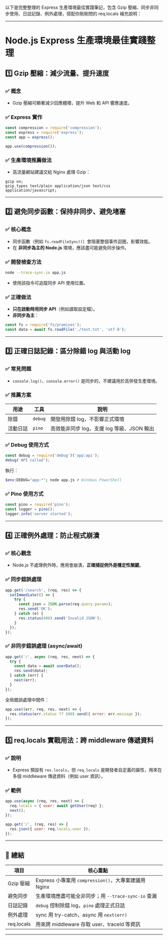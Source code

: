 以下是完整整理的 Express 生產環境最佳實踐筆記，包含 Gzip 壓縮、同步非同步使用、日誌記錄、例外處理，搭配你剛剛問的 req.locals 補充說明：

---

# Node.js Express 生產環境最佳實踐整理

## 1️⃣ Gzip 壓縮：減少流量、提升速度

### ✅ 概念

* Gzip 壓縮可顯著減少回應體積，提升 Web 和 API 響應速度。

### ✅ Express 實作

```javascript
const compression = require('compression');
const express = require('express');
const app = express();

app.use(compression());
```

### ✅ 生產環境推薦做法

* 高流量網站建議交給 Nginx 處理 Gzip：

```nginx
gzip on;
gzip_types text/plain application/json text/css application/javascript;
```

---

## 2️⃣ 避免同步函數：保持非同步、避免堵塞

### ✅ 核心概念

* 同步函數（例如 `fs.readFileSync()`）會阻塞整個事件迴圈，影響效能。
* 在 **非同步為主的 Node.js** 環境，應該盡可能避免同步操作。

### ✅ 開發檢查方法

```bash
node --trace-sync-io app.js
```

* 使用該指令可追蹤同步 API 使用位置。

### ✅ 正確做法

* **只在啟動時用同步 API**（例如讀取設定檔）。
* **非同步為主**：

```javascript
const fs = require('fs/promises');
const data = await fs.readFile('./test.txt', 'utf-8');
```

---

## 3️⃣ 正確日誌記錄：區分除錯 log 與活動 log

### ✅ 常見問題

* `console.log()`、`console.error()` 是同步的，不建議用於高併發生產環境。

### ✅ 推薦方案

| 用途   | 工具      | 說明                           |
| ---- | ------- | ---------------------------- |
| 除錯   | `debug` | 開發用除錯 log，不影響正式環境            |
| 活動日誌 | `pino`  | 高效能非同步 log，支援 log 等級、JSON 輸出 |

### ✅ Debug 使用方式

```javascript
const debug = require('debug')('app:api');
debug('API called');
```

執行：

```bash
$env:DEBUG="app:*"; node app.js # Windows PowerShell
```

### ✅ Pino 使用方式

```javascript
const pino = require('pino');
const logger = pino();
logger.info('server started');
```

---

## 4️⃣ 正確例外處理：防止程式崩潰

### ✅ 核心觀念

* Node.js 不處理例外時，應用會崩潰，**正確捕捉例外是穩定性關鍵**。

### ✅ 同步錯誤處理

```javascript
app.get('/search', (req, res) => {
  setImmediate(() => {
    try {
      const json = JSON.parse(req.query.params);
      res.send('OK');
    } catch (e) {
      res.status(400).send('Invalid JSON');
    }
  });
});
```

### ✅ 非同步錯誤處理 (async/await)

```javascript
app.get('/', async (req, res, next) => {
  try {
    const data = await userData();
    res.send(data);
  } catch (err) {
    next(err);
  }
});
```

全局錯誤處理中間件：

```javascript
app.use((err, req, res, next) => {
  res.status(err.status ?? 500).send({ error: err.message });
});
```

---

## 5️⃣ req.locals 實戰用法：跨 middleware 傳遞資料

### ✅ 說明

* Express 預設有 `res.locals`，但 `req.locals` 是開發者自定義的屬性，用來在多個 middleware 傳遞資料（例如 user 資訊）。

### ✅ 範例

```javascript
app.use(async (req, res, next) => {
  req.locals = { user: await getUser(req) };
  next();
});

app.get('/', (req, res) => {
  res.json({ user: req.locals.user });
});
```

---

## 🎁 總結

| 項目         | 核心重點                                      |
| ---------- | ----------------------------------------- |
| Gzip 壓縮    | Express 小專案用 `compression()`，大專案建議用 Nginx |
| 避免同步       | 生產環境應盡可能全非同步；用 `--trace-sync-io` 查漏       |
| 日誌記錄       | `debug` 控制除錯 log，`pino` 處理正式日誌            |
| 例外處理       | sync 用 try-catch，async 用 `next(err)`      |
| req.locals | 用來跨 middleware 存取 user、traceId 等資訊        |

---
